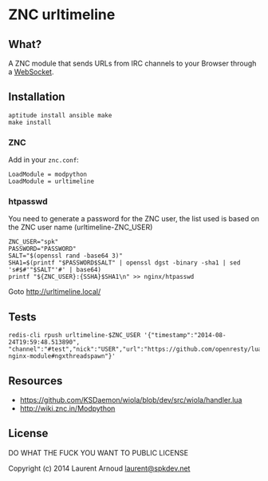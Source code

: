 # ZNC urltimeline

## What?

A ZNC module that sends URLs from IRC channels to your Browser through a
[WebSocket](https://github.com/openresty/lua-resty-websocket).

## Installation

~~~ console
aptitude install ansible make
make install
~~~

### ZNC

Add in your `znc.conf`:

~~~
LoadModule = modpython
LoadModule = urltimeline
~~~

### htpasswd

You need to generate a password for the ZNC user, the list used is based on the
ZNC user name (urltimeline-ZNC_USER)

~~~ console
ZNC_USER="spk"
PASSWORD="PASSWORD"
SALT="$(openssl rand -base64 3)"
SHA1=$(printf "$PASSWORD$SALT" | openssl dgst -binary -sha1 | sed 's#$#'"$SALT"'#' | base64)
printf "${ZNC_USER}:{SSHA}$SHA1\n" >> nginx/htpasswd
~~~

Goto <http://urltimeline.local/>

## Tests

~~~ console
redis-cli rpush urltimeline-$ZNC_USER '{"timestamp":"2014-08-24T19:59:48.513890", "channel":"#test","nick":"USER","url":"https://github.com/openresty/lua-nginx-module#ngxthreadspawn"}'
~~~

## Resources

* <https://github.com/KSDaemon/wiola/blob/dev/src/wiola/handler.lua>
* <http://wiki.znc.in/Modpython>

## License

DO WHAT THE FUCK YOU WANT TO PUBLIC LICENSE

Copyright (c) 2014 Laurent Arnoud <laurent@spkdev.net>
